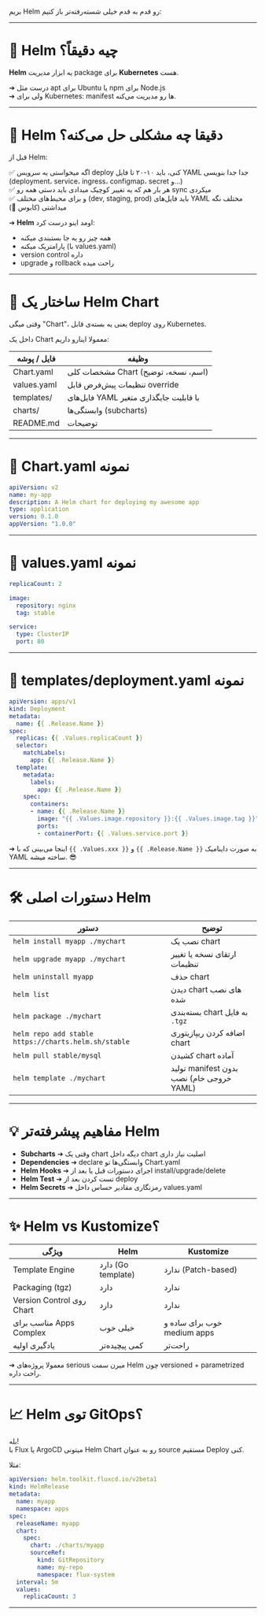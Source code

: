 بریم Helm رو قدم به قدم خیلی شسته‌رفته‌تر باز کنیم:

---

# 🚀 Helm چیه دقیقاً؟

**Helm** یه ابزار مدیریت package برای **Kubernetes** هست.

➔ درست مثل apt برای Ubuntu یا npm برای Node.js  
➔ ولی برای Kubernetes: manifest ها رو مدیریت می‌کنه.

---

# 🎯 Helm دقیقا چه مشکلی حل می‌کنه؟

قبل از Helm:

✅ اگه میخواستی یه سرویس deploy کنی، باید ۱۰-۲۰ تا فایل YAML جدا جدا بنویسی (deployment، service، ingress، configmap، secret و...)  
✅ هر بار هم که یه تغییر کوچیک میدادی باید دستی همه رو sync میکردی  
✅ و برای محیط‌های مختلف (dev, staging, prod) باید فایل‌های YAML مختلف نگه میداشتی (کابوس 😬)

➔ **Helm** اومد اینو درست کرد:
- همه چیز رو یه جا بستبندی میکنه
- پارامتریک میکنه (با values.yaml)
- version control داره
- upgrade و rollback راحت میده

---

# 🧩 ساختار یک Helm Chart

وقتی میگی "Chart"، یعنی یه بسته‌ی قابل deploy روی Kubernetes.

داخل یک Chart معمولا اینارو داریم:

| فایل / پوشه | وظیفه |
|-------------|-------|
| Chart.yaml | مشخصات کلی Chart (اسم، نسخه، توضیح) |
| values.yaml | تنظیمات پیش‌فرض قابل override |
| templates/ | فایل‌های YAML با قابلیت جایگذاری متغیر |
| charts/ | وابستگی‌ها (subcharts) |
| README.md | توضیحات |

---

# 📜 Chart.yaml نمونه

```yaml
apiVersion: v2
name: my-app
description: A Helm chart for deploying my awesome app
type: application
version: 0.1.0
appVersion: "1.0.0"
```

---

# 📜 values.yaml نمونه

```yaml
replicaCount: 2

image:
  repository: nginx
  tag: stable

service:
  type: ClusterIP
  port: 80
```

---

# 📜 templates/deployment.yaml نمونه

```yaml
apiVersion: apps/v1
kind: Deployment
metadata:
  name: {{ .Release.Name }}
spec:
  replicas: {{ .Values.replicaCount }}
  selector:
    matchLabels:
      app: {{ .Release.Name }}
  template:
    metadata:
      labels:
        app: {{ .Release.Name }}
    spec:
      containers:
      - name: {{ .Release.Name }}
        image: "{{ .Values.image.repository }}:{{ .Values.image.tag }}"
        ports:
        - containerPort: {{ .Values.service.port }}
```

➔ اینجا می‌بینی که با `{{ .Values.xxx }}` و `{{ .Release.Name }}` به صورت داینامیک YAML ساخته میشه. 😎

---

# 🛠️ دستورات اصلی Helm

| دستور | توضیح |
|-------|-------|
| `helm install myapp ./mychart` | نصب یک chart |
| `helm upgrade myapp ./mychart` | ارتقای نسخه یا تغییر تنظیمات |
| `helm uninstall myapp` | حذف chart |
| `helm list` | دیدن chart های نصب شده |
| `helm package ./mychart` | بسته‌بندی chart به فایل `.tgz` |
| `helm repo add stable https://charts.helm.sh/stable` | اضافه کردن ریپازیتوری chart |
| `helm pull stable/mysql` | کشیدن chart آماده |
| `helm template ./mychart` | تولید manifest بدون نصب (خروجی خام YAML) |

---

# 💡 مفاهیم پیشرفته‌تر Helm

- **Subcharts** ➔ وقتی یک chart دیگه داخل chart اصلیت نیاز داری
- **Dependencies** ➔ declare وابستگی‌ها تو Chart.yaml
- **Helm Hooks** ➔ اجرای دستورات قبل یا بعد از install/upgrade/delete
- **Helm Test** ➔ تست کردن بعد از deploy
- **Helm Secrets** ➔ رمزنگاری مقادیر حساس داخل values.yaml

---

# ✨ Helm vs Kustomize؟

| ویژگی | Helm | Kustomize |
|-------|------|-----------|
| Template Engine | دارد (Go template) | ندارد (Patch-based) |
| Packaging (tgz) | دارد | ندارد |
| Version Control روی Chart | دارد | ندارد |
| مناسب برای Apps Complex | خیلی خوب | خوب برای ساده و medium apps |
| یادگیری اولیه | کمی پیچیده‌تر | راحت‌تر |

➔ معمولا پروژه‌های serious میرن سمت Helm چون versioned + parametrized راحت داره.

---

# 📈 Helm توی GitOps؟

بله!  
با Flux یا ArgoCD میتونی Helm Chart رو به عنوان source مستقیم Deploy کنی.

مثلا:

```yaml
apiVersion: helm.toolkit.fluxcd.io/v2beta1
kind: HelmRelease
metadata:
  name: myapp
  namespace: apps
spec:
  releaseName: myapp
  chart:
    spec:
      chart: ./charts/myapp
      sourceRef:
        kind: GitRepository
        name: my-repo
        namespace: flux-system
  interval: 5m
  values:
    replicaCount: 3
```

---

